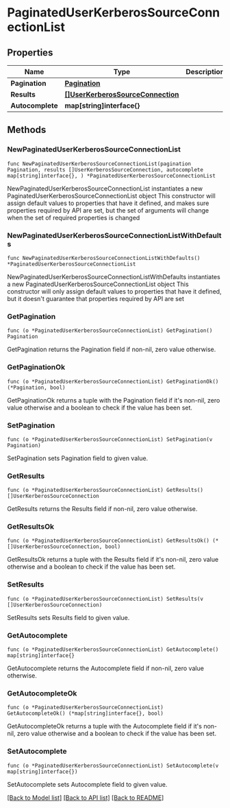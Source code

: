 # PaginatedUserKerberosSourceConnectionList

## Properties

Name | Type | Description | Notes
------------ | ------------- | ------------- | -------------
**Pagination** | [**Pagination**](Pagination.md) |  | 
**Results** | [**[]UserKerberosSourceConnection**](UserKerberosSourceConnection.md) |  | 
**Autocomplete** | **map[string]interface{}** |  | 

## Methods

### NewPaginatedUserKerberosSourceConnectionList

`func NewPaginatedUserKerberosSourceConnectionList(pagination Pagination, results []UserKerberosSourceConnection, autocomplete map[string]interface{}, ) *PaginatedUserKerberosSourceConnectionList`

NewPaginatedUserKerberosSourceConnectionList instantiates a new PaginatedUserKerberosSourceConnectionList object
This constructor will assign default values to properties that have it defined,
and makes sure properties required by API are set, but the set of arguments
will change when the set of required properties is changed

### NewPaginatedUserKerberosSourceConnectionListWithDefaults

`func NewPaginatedUserKerberosSourceConnectionListWithDefaults() *PaginatedUserKerberosSourceConnectionList`

NewPaginatedUserKerberosSourceConnectionListWithDefaults instantiates a new PaginatedUserKerberosSourceConnectionList object
This constructor will only assign default values to properties that have it defined,
but it doesn't guarantee that properties required by API are set

### GetPagination

`func (o *PaginatedUserKerberosSourceConnectionList) GetPagination() Pagination`

GetPagination returns the Pagination field if non-nil, zero value otherwise.

### GetPaginationOk

`func (o *PaginatedUserKerberosSourceConnectionList) GetPaginationOk() (*Pagination, bool)`

GetPaginationOk returns a tuple with the Pagination field if it's non-nil, zero value otherwise
and a boolean to check if the value has been set.

### SetPagination

`func (o *PaginatedUserKerberosSourceConnectionList) SetPagination(v Pagination)`

SetPagination sets Pagination field to given value.


### GetResults

`func (o *PaginatedUserKerberosSourceConnectionList) GetResults() []UserKerberosSourceConnection`

GetResults returns the Results field if non-nil, zero value otherwise.

### GetResultsOk

`func (o *PaginatedUserKerberosSourceConnectionList) GetResultsOk() (*[]UserKerberosSourceConnection, bool)`

GetResultsOk returns a tuple with the Results field if it's non-nil, zero value otherwise
and a boolean to check if the value has been set.

### SetResults

`func (o *PaginatedUserKerberosSourceConnectionList) SetResults(v []UserKerberosSourceConnection)`

SetResults sets Results field to given value.


### GetAutocomplete

`func (o *PaginatedUserKerberosSourceConnectionList) GetAutocomplete() map[string]interface{}`

GetAutocomplete returns the Autocomplete field if non-nil, zero value otherwise.

### GetAutocompleteOk

`func (o *PaginatedUserKerberosSourceConnectionList) GetAutocompleteOk() (*map[string]interface{}, bool)`

GetAutocompleteOk returns a tuple with the Autocomplete field if it's non-nil, zero value otherwise
and a boolean to check if the value has been set.

### SetAutocomplete

`func (o *PaginatedUserKerberosSourceConnectionList) SetAutocomplete(v map[string]interface{})`

SetAutocomplete sets Autocomplete field to given value.



[[Back to Model list]](../README.md#documentation-for-models) [[Back to API list]](../README.md#documentation-for-api-endpoints) [[Back to README]](../README.md)


